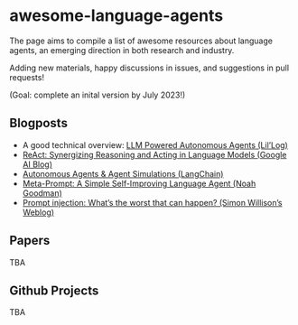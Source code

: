 # awesome-language-agents

The page aims to compile a list of awesome resources about language agents, an emerging direction in both research and industry.

Adding new materials, happy discussions in issues, and suggestions in pull requests!

(Goal: complete an inital version by July 2023!)

## Blogposts
- A good technical overview: [LLM Powered Autonomous Agents (Lil’Log)](https://lilianweng.github.io/posts/2023-06-23-agent/)
- [ReAct: Synergizing Reasoning and Acting in Language Models (Google AI Blog)](https://ai.googleblog.com/2022/11/react-synergizing-reasoning-and-acting.html?m=1)
- [Autonomous Agents & Agent Simulations (LangChain)](https://blog.langchain.dev/agents-round/)
- [Meta-Prompt: A Simple Self-Improving Language Agent (Noah Goodman)](https://noahgoodman.substack.com/p/meta-prompt-a-simple-self-improving)
- [Prompt injection: What’s the worst that can happen? (Simon Willison’s Weblog)](https://simonwillison.net/2023/Apr/14/worst-that-can-happen/)

## Papers
TBA

## Github Projects
TBA


